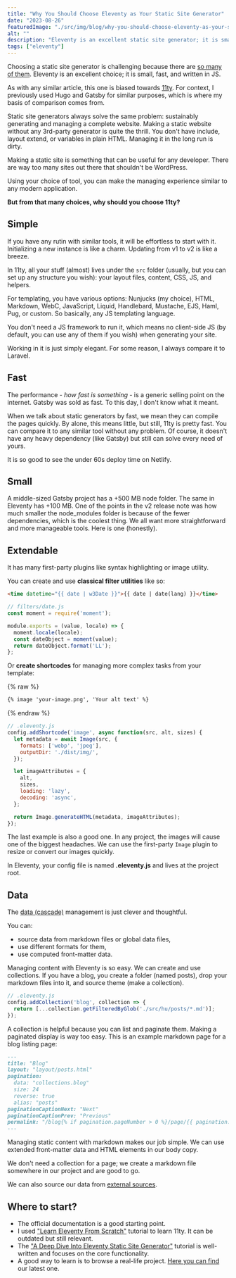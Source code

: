 ```yaml
---
title: "Why You Should Choose Eleventy as Your Static Site Generator"
date: "2023-08-26"
featuredImage: "./src/img/blog/why-you-should-choose-eleventy-as-your-static-site-generator.png"
alt: ""
description: "Eleventy is an excellent static site generator; it is small, fast, and written in JS."
tags: ["eleventy"]
---
```


<p class="lead">Choosing a static site generator is challenging because there are <a href="https://jamstack.org/generators/">so many of them</a>. Eleventy is an excellent choice; it is small, fast, and written in JS.</p>

As with any similar article, this one is biased towards [11ty](https://www.11ty.dev/). For context, I previously used Hugo and Gatsby for similar purposes, which is where my basis of comparison comes from.

Static site generators always solve the same problem: sustainably generating and managing a complete website. Making a static website without any 3rd-party generator is quite the thrill. You don't have include, layout extend, or variables in plain HTML. Managing it in the long run is dirty.

Making a static site is something that can be useful for any developer. There are way too many sites out there that shouldn't be WordPress.

Using your choice of tool, you can make the managing experience similar to any modern application.

**But from that many choices, why should you choose 11ty?**

## Simple

If you have any rutin with similar tools, it will be effortless to start with it. Initializing a new instance is like a charm. Updating from v1 to v2 is like a breeze.

In 11ty, all your stuff (almost) lives under the `src` folder (usually, but you can set up any structure you wish): your layout files, content, CSS, JS, and helpers.

For templating, you have various options: Nunjucks (my choice), HTML, Markdown, WebC, JavaScript, Liquid, Handlebard, Mustache, EJS, Haml, Pug, or custom. So basically, any JS templating language.

You don't need a JS framework to run it, which means no client-side JS (by default, you can use any of them if you wish) when generating your site.

Working in it is just simply elegant. For some reason, I always compare it to Laravel.

## Fast

The performance - _how fast is something_ - is a generic selling point on the internet. Gatsby was sold as fast. To this day, I don't know what it meant.

When we talk about static generators by fast, we mean they can compile the pages quickly. By alone, this means little, but still, 11ty is pretty fast. You can compare it to any similar tool without any problem. Of course, it doesn't have any heavy dependency (like Gatsby) but still can solve every need of yours.

It is so good to see the under 60s deploy time on Netlify.

## Small

A middle-sized Gatsby project has a +500 MB node folder. The same in Eleventy has +100 MB. One of the points in the v2 release note was how much smaller the node_modules folder is because of the fewer dependencies, which is the coolest thing. We all want more straightforward and more manageable tools. Here is one (honestly).

## Extendable

It has many first-party plugins like syntax highlighting or image utility.

You can create and use **classical filter utilities** like so:

```html
<time datetime="{{ date | w3Date }}">{{ date | date(lang) }}</time>
```

```js
// filters/date.js
const moment = require('moment');

module.exports = (value, locale) => {
  moment.locale(locale);
  const dateObject = moment(value);
  return dateObject.format('LL');
};
```

Or **create shortcodes** for managing more complex tasks from your template:

{% raw %}
```html
{% image 'your-image.png', 'Your alt text' %}
```
{% endraw %}

```js
// .eleventy.js
config.addShortcode('image', async function(src, alt, sizes) {
  let metadata = await Image(src, {
    formats: ['webp', 'jpeg'],
    outputDir: './dist/img/',
  });

  let imageAttributes = {
    alt,
    sizes,
    loading: 'lazy',
    decoding: 'async',
  };

  return Image.generateHTML(metadata, imageAttributes);
});
```

The last example is also a good one. In any project, the images will cause one of the biggest headaches. We can use the first-party `Image` plugin to resize or convert our images quickly.

<Notification type="info">In Eleventy, your config file is named <strong>.eleventy.js</strong> and lives at the project root.</Notification>

## Data

The [data (cascade)](https://www.11ty.dev/docs/data-cascade/) management is just clever and thoughtful.

You can:
- source data from markdown files or global data files,
- use different formats for them,
- use computed front-matter data.

Managing content with Eleventy is so easy. We can create and use collections. If you have a blog, you create a folder (named posts), drop your markdown files into it, and source theme (make a collection).

```js
// .eleventy.js
config.addCollection('blog', collection => {
  return [...collection.getFilteredByGlob('./src/hu/posts/*.md')];
});
```

A collection is helpful because you can list and paginate them. Making a paginated display is way too easy. This is an example markdown page for a blog listing page:

```markdown
---
title: "Blog"
layout: "layout/posts.html"
pagination:
  data: "collections.blog"
  size: 24
  reverse: true
  alias: "posts"
paginationCaptionNext: "Next"
paginationCaptionPrev: "Previous"
permalink: "/blog{% if pagination.pageNumber > 0 %}/page/{{ pagination.pageNumber }}{% endif %}/index.html"
---
```

Managing static content with markdown makes our job simple. We can use extended front-matter data and HTML elements in our body copy.

We don't need a collection for a page; we create a markdown file somewhere in our project and are good to go.

We can also source our data from [external sources](https://egghead.io/lessons/11ty-generate-eleventy-11ty-pages-from-external-data).

## Where to start?

- The official documentation is a good starting point.
- I used ["Learn Eleventy From Scratch"](https://learneleventyfromscratch.com/) tutorial to learn 11ty. It can be outdated but still relevant.
- The ["A Deep Dive Into Eleventy Static Site Generator"](https://www.smashingmagazine.com/2021/03/eleventy-static-site-generator/) tutorial is well-written and focuses on the core functionality.
- A good way to learn is to browse a real-life project. [Here you can find](https://github.com/conedevelopment/cone-site) our latest one.


